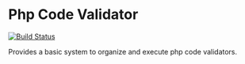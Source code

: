 # Php Code Validator  

[![Build Status](https://travis-ci.org/trovit/php-code-validator.svg?branch=master)](https://travis-ci.org/trovit/php-code-validator)  

Provides a basic system to organize and execute php code validators.

